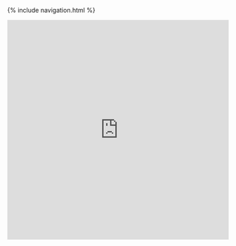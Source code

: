 {% include navigation.html %}

<iframe frameborder="0" width="100%" height="500px" src="https://replit.com/@AnikaSharma14/AnikaIndi?from=notifications#.replit?embed=true"></iframe>
